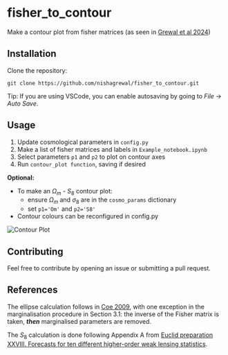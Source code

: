 # fisher_to_contour
Make a contour plot from fisher matrices (as seen in [Grewal et al 2024](https://arxiv.org/pdf/2402.13912.pdf))


## Installation

Clone the repository: 
```
git clone https://github.com/nishagrewal/fisher_to_contour.git
```

Tip: If you are using VSCode, you can enable autosaving by going to *File* -> *Auto Save*.


## Usage

1. Update cosmological parameters in `config.py`
2. Make a list of fisher matrices and labels in `Example_notebook.ipynb`
3. Select parameters `p1` and `p2` to plot on contour axes
4. Run `contour_plot function`, saving if desired


**Optional:**

* To make an $\Omega_m$ - $S_8$ contour plot:
    * ensure $\Omega_m$ and $\sigma_8$ are in the `cosmo_params` dictionary
    * set `p1='Om'` and `p2='S8'`
* Contour colours can be reconfigured in config.py

![Contour Plot](/Users/nishagrewal/fisher_to_contour/contour_plot_Om_s8.png)

## Contributing

Feel free to contribute by opening an issue or submitting a pull request.


## References

The ellipse calculation follows in [Coe 2009](https://arxiv.org/pdf/0906.4123.pdf), with one exception in the marginalisation procedure in Section 3.1: the inverse of the Fisher matrix is taken, ***then*** marginalised parameters are removed.

The $S_8$ calculation is done following Appendix A from [Euclid preparation XXVIII. Forecasts for ten different higher-order weak lensing statistics](https://www.aanda.org/articles/aa/full_html/2023/07/aa46017-23/aa46017-23.html#R20).

